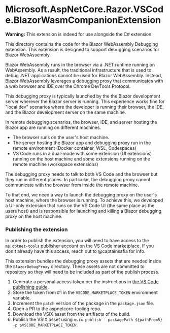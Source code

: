 # Microsoft.AspNetCore.Razor.VSCode.BlazorWasmCompanionExtension

**Warning:** This extension is indeed for use alongside the C# extension.

This directory contains the code for the Blazor WebAssembly Debugging extension. This extension is designed to support debugging scenarios for Blazor WebAssembly.

Blazor WebAssembly runs in the browser via a .NET runtime running on WebAssembly. As a result, the traditional infrastructure that is used to debug .NET applications cannot be used for Blazor WebAssembly. Instead, Blazor WebAssembly leverages a debugging proxy that communicates with a web browser and IDE over the Chrome DevTools Protocol.

This debugging proxy is typically launched by the the Blazor development server wherever the Blazor server is running. This experience works fine for "local dev" scenarios where the developer is running their browser, the IDE, and the Blazor development server on the same machine.

In remote debugging scenarios, the browser, IDE, and server hosting the Blazor app are running on different machines.

- The browser runs on the user's host machine.
- The server hosting the Blazor app and debugging proxy run in the remote environment (Docker container, WSL, Codespaces)
- VS Code runs in a dual-mode with some extension (UI extensions) running on the host machine and some extensions running on the remote machine (workspace extensions)

The debugging proxy needs to talk to both VS Code and the browser but they run in different places. In particular, the debugging proxy cannot communicate with the browser from inside the remote machine.

To that end, we need a way to launch the debugging proxy on the user's host machine, where the browser is running. To achieve this, we developed a UI-only extension that runs on the VS Code UI (the same place as the users host) and is responsible for launching and killing a Blazor debugging proxy on the host machine.

### Publishing the extension

In order to publish the extension, you will need to have access to the `ms.dotnet-tools` publisher account on the VS Code marketplace. If you don't already have this access, reach out to @captainsafia for info.

This extension bundles the debugging proxy assets that are needed inside the `BlazorDebugProxy` directory. These assets are not committed to repository so they will need to be included as part of the publish process.

1. Generate a personal access token per the instructions in [the VS Code publishing guide](https://docs.microsoft.com/en-us/azure/devops/organizations/accounts/use-personal-access-tokens-to-authenticate?view=azure-devops&tabs=preview-page).
2. Store the token from #1 in the `VSCODE_MARKETPLACE_TOKEN` environment variable.
3. Increment the `patch` version of the package in the `package.json` file.
4. Open a PR to the aspnetcore-tooling repo.
5. Download the VSIX asset from the artifiacts of the build.
6. Publish the VSIX asset using `vsix publish --packagePath ${pathFrom5} -p $VSCODE_MARKETPLACE_TOKEN`.

